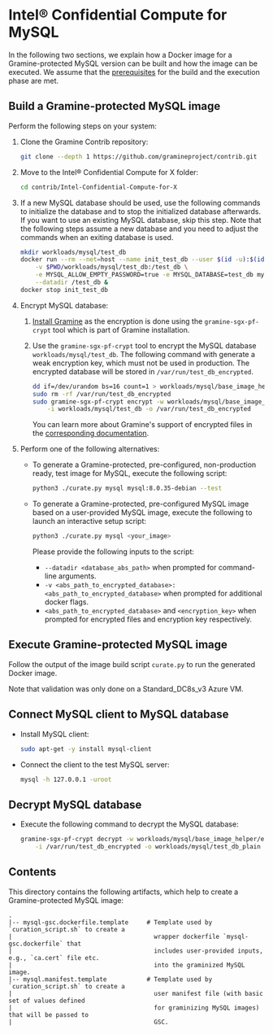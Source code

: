 # Intel® Confidential Compute for MySQL

In the following two sections, we explain how a Docker image for a Gramine-protected MySQL version
can be built and how the image can be executed. We assume that the [prerequisites](../../README.md)
for the build and the execution phase are met.


## Build a Gramine-protected MySQL image

Perform the following steps on your system:

1. Clone the Gramine Contrib repository:
   ```sh
   git clone --depth 1 https://github.com/gramineproject/contrib.git
   ```

2. Move to the Intel® Confidential Compute for X folder:
   ```sh
   cd contrib/Intel-Confidential-Compute-for-X
   ```

3. If a new MySQL database should be used, use the following commands to initialize the database and
   to stop the initialized database afterwards. If you want to use an existing MySQL database, skip
   this step. Note that the following steps assume a new database and you need to adjust the
   commands when an exiting database is used.
   ```sh
   mkdir workloads/mysql/test_db
   docker run --rm --net=host --name init_test_db --user $(id -u):$(id -g) \
       -v $PWD/workloads/mysql/test_db:/test_db \
       -e MYSQL_ALLOW_EMPTY_PASSWORD=true -e MYSQL_DATABASE=test_db mysql:8.0.35-debian \
       --datadir /test_db &
   docker stop init_test_db
   ```

4. Encrypt MySQL database:

    1. [Install Gramine](https://gramine.readthedocs.io/en/stable/quickstart.html#install-gramine)
        as the encryption is done using the `gramine-sgx-pf-crypt` tool which is part of Gramine
        installation.

    2. Use the `gramine-sgx-pf-crypt` tool to encrypt the MySQL database `workloads/mysql/test_db`.
       The following command with generate a weak encryption key, which must not be used in
       production. The encrypted database will be stored in `/var/run/test_db_encrypted`.
       ```sh
       dd if=/dev/urandom bs=16 count=1 > workloads/mysql/base_image_helper/encryption_key
       sudo rm -rf /var/run/test_db_encrypted
       sudo gramine-sgx-pf-crypt encrypt -w workloads/mysql/base_image_helper/encryption_key \
           -i workloads/mysql/test_db -o /var/run/test_db_encrypted
       ```
       You can learn more about Gramine's support of encrypted files in the
       [corresponding documentation](https://gramine.readthedocs.io/en/stable/manifest-syntax.html#encrypted-files).

5. Perform one of the following alternatives:
    - To generate a Gramine-protected, pre-configured, non-production ready, test image for MySQL,
      execute the following script:
      ```sh
      python3 ./curate.py mysql mysql:8.0.35-debian --test
      ```
    - To generate a Gramine-protected, pre-configured MySQL image based on a user-provided MySQL
      image, execute the following to launch an interactive setup script:
      ```sh
      python3 ./curate.py mysql <your_image>
      ```

      Please provide the following inputs to the script:
      - `--datadir <database_abs_path>` when prompted for command-line arguments.
      - `-v <abs_path_to_encrypted_database>:<abs_path_to_encrypted_database>` when prompted for
        additional docker flags.
      - `<abs_path_to_encrypted_database>` and `<encryption_key>` when prompted for encrypted
        files and encryption key respectively.


## Execute Gramine-protected MySQL image

Follow the output of the image build script `curate.py` to run the generated Docker image.

Note that validation was only done on a Standard_DC8s_v3 Azure VM.


## Connect MySQL client to MySQL database

- Install MySQL client:
  ```sh
  sudo apt-get -y install mysql-client
  ```
- Connect the client to the test MySQL server:
  ```sh
  mysql -h 127.0.0.1 -uroot
  ```


## Decrypt MySQL database

- Execute the following command to decrypt the MySQL database:
  ```sh
  gramine-sgx-pf-crypt decrypt -w workloads/mysql/base_image_helper/encryption_key \
      -i /var/run/test_db_encrypted -o workloads/mysql/test_db_plain
  ```


## Contents

This directory contains the following artifacts, which help to create a Gramine-protected MySQL
image:

    .
    |-- mysql-gsc.dockerfile.template     # Template used by `curation_script.sh` to create a
    |                                       wrapper dockerfile `mysql-gsc.dockerfile` that
    |                                       includes user-provided inputs, e.g., `ca.cert` file etc.
    |                                       into the graminized MySQL image.
    |-- mysql.manifest.template           # Template used by `curation_script.sh` to create a
    |                                       user manifest file (with basic set of values defined
    |                                       for graminizing MySQL images) that will be passed to
    |                                       GSC.
